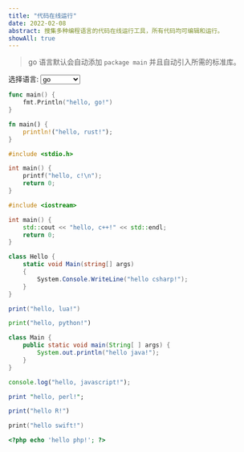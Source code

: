 ```yaml
---
title: "代码在线运行"
date: 2022-02-08
abstract: 搜集多种编程语言的代码在线运行工具，所有代码均可编辑和运行。
showAll: true
---
```


> go 语言默认会自动添加 `package main` 并且自动引入所需的标准库。

<span>
<label for="languages" style="margin: 0">选择语言:</label>
<select name="languages" id="languages-selector">
  <option value="go">go</option>
  <option value="rust">rust</option>
  <option value="c">c</option>
  <option value="cpp">c++</option>
  <option value="csharp">c#</option>
  <option value="lua">lua</option>
  <option value="python">python</option>
  <option value="java">java</option>
  <option value="js">javascript</option>
  <option value="perl">perl</option>
  <option value="r">R</option>
  <option value="swift">swift</option>
  <option value="php">php</option>
</select>
</span>
<style>

</style>
<script>
document.addEventListener('DOMContentLoaded',function(){
	if (window.codeblock) {
		var codes = {};
		document.querySelectorAll('.highlight').forEach(function(h) {
			if (h.hasAttribute("hidden")) {
				var code = h.querySelector("pre > code");
				var lang = code.getAttribute("data-lang");
				if (lang) {
					codes[codeblock.languageName(lang)] = code.innerText;
				}
			}
		});
		console.log("codes", codes);
		codeblock.bindSelector({
			selector: "#languages-selector",
			editor: "global-code-editor",
			codes: codes
		});
	} else {
		console.log("codeblock undefined");
	}
})
</script>

```go {code="global-code-editor+xw" id="global-code-editor" class="line-numbers"}
func main() {
	fmt.Println("hello, go!")
}
```

```rust {hidden="true"}
fn main() {
	println!("hello, rust!");
}
```

```c {hidden="true"}
#include <stdio.h>

int main() {
	printf("hello, c!\n");
	return 0;
}
```

```cpp {hidden="true"}
#include <iostream>

int main() {
	std::cout << "hello, c++!" << std::endl;
	return 0;
}
```

```csharp {hidden="true"}
class Hello {
	static void Main(string[] args)
	{
		System.Console.WriteLine("hello csharp!");
	}
}
```

```lua {hidden="true"}
print("hello, lua!")
```

```python {hidden="true"}
print("hello, python!")
```

```java {hidden="true"}
class Main {
    public static void main(String[ ] args) {
        System.out.println("hello java!");
    }
}
```

```js {hidden="true"}
console.log("hello, javascript!");
```

```perl {hidden="true"}
print "hello, perl!";
```

```r {hidden="true"}
print("hello R!")
```

```swift {hidden="true"}
print("hello swift!")
```

```php {hidden="true"}
<?php echo 'hello php!'; ?>
```
